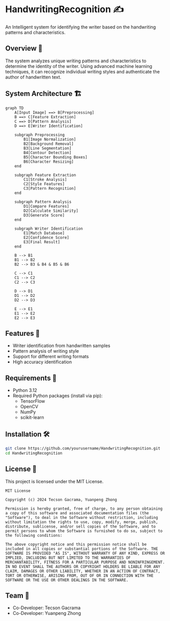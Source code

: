 # HandwritingRecognition ✍️

An Intelligent system for identifying the writer based on the handwriting patterns and characteristics.

## Overview 🎯
The system analyzes unique writing patterns and characteristics to determine the identity of the writer. Using advanced machine learning techniques, it can recognize individual writing styles and authenticate the author of handwritten text.

## System Architecture 🏗️

```mermaid
graph TD
    A[Input Image] ==> B[Preprocessing]
    B ==> C[Feature Extraction]
    C ==> D[Pattern Analysis]
    D ==> E[Writer Identification]
    
    subgraph Preprocessing
        B1[Image Normalization]
        B2[Background Removal]
        B3[Line Segmentation]
        B4[Contour Detection]
        B5[Character Bounding Boxes]
        B6[Character Resizing]
    end
    
    subgraph Feature Extraction
        C1[Stroke Analysis]
        C2[Style Features]
        C3[Pattern Recognition]
    end
    
    subgraph Pattern Analysis
        D1[Compare Features]
        D2[Calculate Similarity]
        D3[Generate Score]
    end
    
    subgraph Writer Identification
        E1[Match Database]
        E2[Confidence Score]
        E3[Final Result]
    end

    B --> B1
    B1 --> B2
    B2 --> B3 & B4 & B5 & B6
    
    C --> C1
    C1 --> C2
    C2 --> C3
    
    D --> D1
    D1 --> D2
    D2 --> D3
    
    E --> E1
    E1 --> E2
    E2 --> E3
```
## Features 🌟
- Writer identification from handwritten samples
- Pattern analysis of writing style
- Support for different writing formats
- High accuracy identification

## Requirements 🔧
- Python 3.12
- Required Python packages (install via pip):
  - TensorFlow
  - OpenCV
  - NumPy
  - scikit-learn

## Installation 🛠️
```bash
git clone https://github.com/yourusername/HandwritingRecognition.git
cd HandwritingRecognition
```

## License 📝
This project is licensed under the MIT License.

```
MIT License

Copyright (c) 2024 Tecson Gacrama, Yuanpeng Zhong

Permission is hereby granted, free of charge, to any person obtaining a copy of this software and associated documentation files (the "Software"), to deal in the Software without restriction, including without limitation the rights to use, copy, modify, merge, publish, distribute, sublicense, and/or sell copies of the Software, and to permit persons to whom the Software is furnished to do so, subject to the following conditions:

The above copyright notice and this permission notice shall be included in all copies or substantial portions of the Software. THE SOFTWARE IS PROVIDED "AS IS", WITHOUT WARRANTY OF ANY KIND, EXPRESS OR IMPLIED, INCLUDING BUT NOT LIMITED TO THE WARRANTIES OF MERCHANTABILITY, FITNESS FOR A PARTICULAR PURPOSE AND NONINFRINGEMENT. IN NO EVENT SHALL THE AUTHORS OR COPYRIGHT HOLDERS BE LIABLE FOR ANY CLAIM, DAMAGES OR OTHER LIABILITY, WHETHER IN AN ACTION OF CONTRACT, TORT OR OTHERWISE, ARISING FROM, OUT OF OR IN CONNECTION WITH THE SOFTWARE OR THE USE OR OTHER DEALINGS IN THE SOFTWARE.
```

## Team 👥
- Co-Developer: Tecson Gacrama
- Co-Developer: Yuanpeng Zhong
